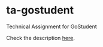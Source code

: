 # ta-gostudent

Technical Assignment for GoStudent

Check the description [here](./docs/assignment.md).
